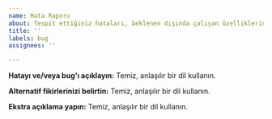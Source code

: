 ```yaml
---
name: Hata Raporu
about: Tespit ettiğiniz hataları, beklenen dışında çalışan özelliklerin bildirimi.
title: ''
labels: bug
assignees: ''

---
```


**Hatayı ve/veya bug'ı açıklayın:**
Temiz, anlaşılır bir dil kullanın.

**Alternatif fikirlerinizi belirtin:**
Temiz, anlaşılır bir dil kullanın.

**Ekstra açıklama yapın:**
Temiz, anlaşılır bir dil kullanın.
